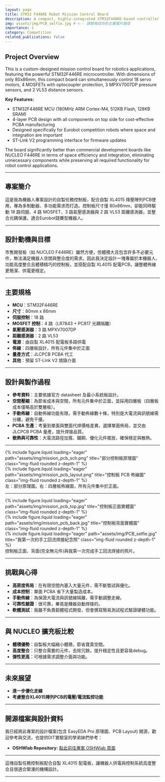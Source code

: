 ```yaml
---
layout: page
title: STM32 F446RE Robot Mission Control Board
description: A compact, highly-integrated STM32F446RE-based controller for multi-servo, sensor, and MOSFET control, designed for robot applications.
img: assets/img/PCB_selfie.jpg # <-- 請替換成你的主要圖片路徑
importance: 1
category: Competition
related_publications: false
---
```


<!-- English Version Starts -->

## Project Overview

This is a custom-designed mission control board for robotics applications, featuring the powerful STM32F446RE microcontroller. With dimensions of only 80x86mm, this compact board can simultaneously control 18 servo motors, 4 MOSFETs with optocoupler protection, 3 MPXV7007DP pressure sensors, and 2 VL53 distance sensors.

**Key Features:**

- STM32F446RE MCU (180MHz ARM Cortex-M4, 512KB Flash, 128KB SRAM)
- 4-layer PCB design with all components on top side for cost-effective PCBA manufacturing
- Designed specifically for Eurobot competition robots where space and integration are important
- ST-Link V2 programming interface for firmware updates

The board significantly better than commercial development boards like NUCLEO F446RE in terms of space efficiency and integration, eliminating unnecessary components while preserving all required functionality for robot control applications.

<!-- English Version Ends -->

---

## 專案簡介

這是我為機器人專案設計的自製任務控制板，配合自製 XL4015 降壓陣列PCB使用，專為多制動器、多功能需求而打造。控制板尺寸僅 80x86mm，卻能同時驅動 18 路伺服、4 路 MOSFET、3 路氣壓感測器與 2 路 VL53 距離感測器，並整合光耦保護，適合Eurobot競賽型機器人。

---

## 設計動機與目標

市售開發板（如 NUCLEO F446RE）雖然方便，但體積大且包含許多不必要元件，無法滿足機器人空間與整合度的需求。因此我決定設計一塊專屬於本機器人、功能高度整合且體積精巧的控制板，並搭配自製 XL4015 配電PCB，讓整體佈線更簡潔、供電更穩定。

---

## 主要規格

- **MCU**：STM32F446RE
- **尺寸**：80mm x 86mm
- **伺服控制**：18 路
- **MOSFET 控制**：4 路（LR7843 + PC817 光耦隔離）
- **氣壓感測器**：3 路 MPXV7007DP
- **距離感測器**：2 路 VL53
- **電源**：由自製 XL4015 配電板多路供電
- **佈線**：四層板設計，所有元件集中於正面
- **量產方式**：JLCPCB PCBA 代工
- **其他**：預留 ST-Link V2 燒錄介面

---

## 設計與製作過程

- **參考資料**：主要依據官方 datasheet 及最小系統板設計。
- **空間壓縮**：為節省成本與空間，所有元件集中於正面，並採用四層板（四層板成本僅略高於雙層板）。
- **手動佈線**：自動佈線功能有限，需手動佈線數十條，特別是大電流與訊號線需分離，避免干擾。
- **PCBA 生產**：考量到單面與雙面代焊價格差異，選擇單面佈局，並交由 JLCPCB PCBA 量產，提升焊接品質。
- **散熱與可靠性**：大電流路徑加寬、鋪銅、優化元件擺放，確保穩定與散熱。

---

<div class="row justify-content-sm-center">
    <div class="col-sm mt-3 mt-md-0">
        {% include figure.liquid loading="eager" path="assets/img/mission_pcb_sch.png" title="部分控制板原理圖" class="img-fluid rounded z-depth-1" %}
    </div>
    <div class="col-sm mt-3 mt-md-0">
        {% include figure.liquid loading="eager" path="assets/img/mission_pcb_layout.png" title="控制板 PCB 佈線圖" class="img-fluid rounded z-depth-1" %}
    </div>
</div>
<div class="caption">
    左：部分原理圖。右：四層板佈線圖，所有元件集中於正面。
</div>

---

<div class="row">
    <div class="col-sm mt-3 mt-md-0">
        {% include figure.liquid loading="eager" path="assets/img/mission_pcb_top.jpg" title="控制板正面實體圖" class="img-fluid rounded z-depth-1" %}
    </div>
    <div class="col-sm mt-3 mt-md-0">
        {% include figure.liquid loading="eager" path="assets/img/mission_pcb_back.jpg" title="控制板背面實體圖" class="img-fluid rounded z-depth-1" %}
    </div>
    <div class="col-sm mt-3 mt-md-0">
        {% include figure.liquid loading="eager" path="assets/img/PCB_selfie.jpg" title="我第一次的手工回流焊接紀念照" class="img-fluid rounded z-depth-1" %}
    </div>
</div>
<div class="caption">
    控制板正面、背面(完全無元件)與我第一次完成手工回流焊接的照片。
</div>

---

## 挑戰與心得

- **高密度佈局**：在有限空間內塞入大量元件，需不斷嘗試與優化。
- **成本控制**：單面 PCBA 省下大量製造成本。
- **手動佈線**：為保證大電流與訊號線隔離，需手動調整走線。
- **可靠性驗證**：很可靠，畢竟是機器自動焊接的。
- **軟體測試**：我雖不負責韌體程式開發，但會撰寫簡易測試程式驗證硬體功能。

---

## 與 NUCLEO 擴充板比較

- **體積優勢**：自製板大幅縮小體積，節省寶貴空間。
- **高度整合**：只整合需要的元件，去除冗餘，提升穩定性且更容易debug。
- **彈性更高**：可根據需求調整介面與功能。

---

## 未來展望

- **進一步優化走線**
- **考慮整合XL4015陣列PCB的電壓/電流監控功能**

---

## 開源檔案與設計資料

我已經將此專案的設計檔案(包含 EasyEDA Pro 原理圖、PCB Layout) 開源，歡迎參考與交流，也提供DIT實驗室的學弟妹們參考：

* **OSHWlab Repository:** [點此前往專案 OSHWlab 頁面](https://oshwlab.com/q124498935/2025_dit_eurobot_mission_-mcu_board)

---

這塊自製任務控制板配合自製 XL4015 配電板，讓機器人供電與控制系統高度整合且很適合緊湊的機構設計。

---